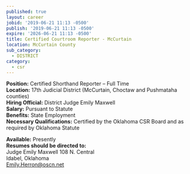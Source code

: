 ```yaml
---
published: true
layout: career
jobid: '2019-06-21 11:13 -0500'
publish: '2019-06-21 11:13 -0500'
expire: '2026-06-21 11:13 -0500'
title: Certified Courtroom Reporter - McCurtain
location: McCurtain County
sub_category:
  - DISTRICT
category:
  - csr
---
```

**Position:** Certified Shorthand Reporter – Full Time  
**Location:** 17th Judicial District (McCurtain, Choctaw and Pushmataha counties)    
**Hiring Official:** District Judge Emily Maxwell   
**Salary:** Pursuant to Statute  
**Benefits:** State Employment  
**Necessary Qualifications:** Certified by the Oklahoma CSR Board and as required by Oklahoma Statute

**Available:** Presently    
**Resumes should be directed to:**  
Judge Emily Maxwell
108 N. Central   
Idabel, Oklahoma    
[Emily.Herron@oscn.net](mailto:Emily.Herron@oscn.net)
